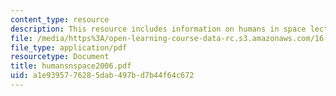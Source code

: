 ```yaml
---
content_type: resource
description: This resource includes information on humans in space lecture notes.
file: /media/https%3A/open-learning-course-data-rc.s3.amazonaws.com/16-423j-aerospace-biomedical-and-life-support-engineering-spring-2006/a1e9395776285dab497bd7b44f64c672_humansnspace2006.pdf
file_type: application/pdf
resourcetype: Document
title: humansnspace2006.pdf
uid: a1e93957-7628-5dab-497b-d7b44f64c672
---
```

